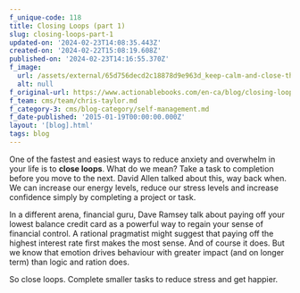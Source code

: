 ```yaml
---
f_unique-code: 118
title: Closing Loops (part 1)
slug: closing-loops-part-1
updated-on: '2024-02-23T14:08:35.443Z'
created-on: '2024-02-22T15:08:19.608Z'
published-on: '2024-02-23T14:16:55.370Z'
f_image:
  url: /assets/external/65d756decd2c18878d9e963d_keep-calm-and-close-the-loop.png
  alt: null
f_original-url: https://www.actionablebooks.com/en-ca/blog/closing-loops-part-1/
f_team: cms/team/chris-taylor.md
f_category-3: cms/blog-category/self-management.md
f_date-published: '2015-01-19T00:00:00.000Z'
layout: '[blog].html'
tags: blog
---
```


One of the fastest and easiest ways to reduce anxiety and overwhelm in your life is to **close loops**. What do we mean? Take a task to completion before you move to the next. David Allen talked about this, way back when. We can increase our energy levels, reduce our stress levels and increase confidence simply by completing a project or task.

In a different arena, financial guru, Dave Ramsey talk about paying off your lowest balance credit card as a powerful way to regain your sense of financial control. A rational pragmatist might suggest that paying off the highest interest rate first makes the most sense. And of course it does. But we know that emotion drives behaviour with greater impact (and on longer term) than logic and ration does.

So close loops. Complete smaller tasks to reduce stress and get happier.
